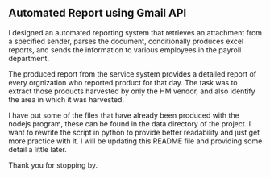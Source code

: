## Automated Report using Gmail API

I designed an automated reporting system that retrieves an attachment from a specified sender, parses the document, conditionally produces excel reports, and sends the information to various employees in the payroll department. 

The produced report from the service system provides a detailed report of every orgnization who reported product for that day. The task was to extract those products harvested by only the HM vendor, and also identify the area in which it was harvested. 

I have put some of the files that have already been produced with the nodejs program, these can be found in the data directory of the project. I want to rewrite the script in python to provide better readability and just get more practice with it. I will be updating this README file and providing some detail a little later. 

Thank you for stopping by. 

